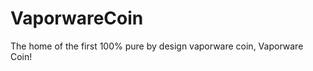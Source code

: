 VaporwareCoin
=============

The home of the first 100% pure by design vaporware coin, Vaporware Coin!
